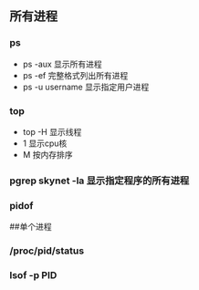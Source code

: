 ## 所有进程

### ps
 - ps -aux 显示所有进程
 - ps -ef 完整格式列出所有进程
 - ps -u username 显示指定用户进程

### top
 - top -H 显示线程
 - 1 显示cpu核
 - M 按内存排序

### pgrep skynet -la 显示指定程序的所有进程

### pidof

##单个进程

### /proc/pid/status

### lsof -p PID


